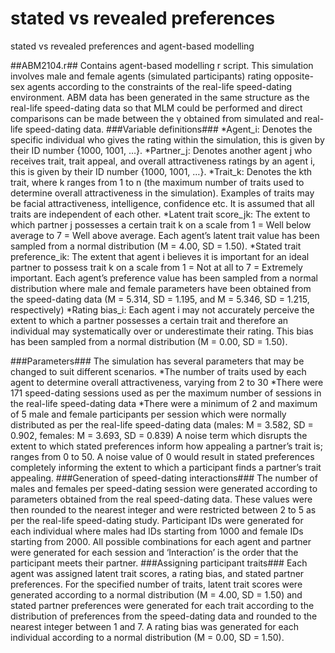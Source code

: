 # stated vs revealed preferences
stated vs revealed preferences and agent-based modelling

##ABM2104.r##
Contains agent-based modelling r script. This simulation involves male and female agents (simulated participants) rating opposite-sex agents according to the constraints of the real-life speed-dating environment. ABM data has been generated in the same structure as the real-life speed-dating data so that MLM could be performed and direct comparisons can be made between the γ obtained from simulated and real-life speed-dating data.
###Variable definitions###
*Agent_i: Denotes the specific individual who gives the rating within the simulation, this is given by their ID number {1000, 1001, …}.
*Partner_j: Denotes another agent j who receives trait, trait appeal, and overall attractiveness ratings by an agent i, this is given by their ID number {1000, 1001, …}.
*Trait_k: Denotes the kth trait, where k ranges from 1 to n (the maximum number of traits used to determine overall attractiveness in the simulation). Examples of traits may be facial attractiveness, intelligence, confidence etc. It is assumed that all traits are independent of each other. 
*Latent trait score_jk: The extent to which partner j possesses a certain trait k on a scale from 1 = Well below average to 7 = Well above average. Each agent’s latent trait value has been sampled from a normal distribution (M = 4.00, SD = 1.50).
*Stated trait preference_ik: The extent that agent i believes it is important for an ideal partner to possess trait k on a scale from 1 = Not at all to 7 = Extremely important. Each agent’s preference value has been sampled from a normal distribution where male and female parameters have been obtained from the speed-dating data (M = 5.314, SD = 1.195, and M = 5.346, SD = 1.215, respectively)
*Rating bias_i: Each agent i may not accurately perceive the extent to which a partner possesses a certain trait and therefore an individual may systematically over or underestimate their rating. This bias has been sampled from a normal distribution (M = 0.00, SD = 1.50).

###Parameters###
The simulation has several parameters that may be changed to suit different scenarios.
*The number of traits used by each agent to determine overall attractiveness, varying from 2 to 30 
*There were 171 speed-dating sessions used as per the maximum number of sessions in the real-life speed-dating data
*There were a minimum of 2 and maximum of 5 male and female participants per session which were normally distributed as per the real-life speed-dating data (males: M = 3.582, SD = 0.902, females: M = 3.693, SD = 0.839) 
A noise term which disrupts the extent to which stated preferences inform how appealing a partner’s trait is; ranges from 0 to 50. A noise value of 0 would result in stated preferences completely informing the extent to which a participant finds a partner’s trait appealing.
###Generation of speed-dating interactions###
The number of males and females per speed-dating session were generated according to parameters obtained from the real speed-dating data. These values were then rounded to the nearest integer and were restricted between 2 to 5 as per the real-life speed-dating study. Participant IDs were generated for each individual where males had IDs starting from 1000 and female IDs starting from 2000. All possible combinations for each agent and partner were generated for each session and ‘Interaction’ is the order that the participant meets their partner.
###Assigning participant traits###
Each agent was assigned latent trait scores, a rating bias, and stated partner preferences. For the specified number of traits, latent trait scores were generated according to a normal distribution (M = 4.00, SD = 1.50) and stated partner preferences were generated for each trait according to the distribution of preferences from the speed-dating data and rounded to the nearest integer between 1 and 7. A rating bias was generated for each individual according to a normal distribution (M = 0.00, SD = 1.50). 

